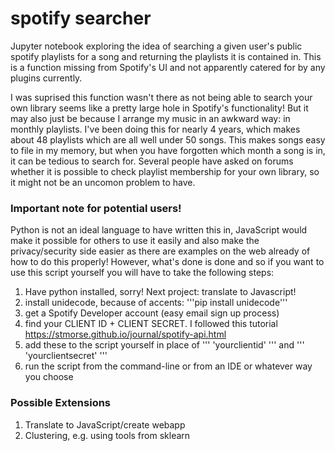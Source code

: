 # spotify searcher

Jupyter notebook exploring the idea of searching a given user's public spotify playlists for a song and returning the playlists it is contained in. This is a function missing from Spotify's UI and not apparently catered for by any plugins currently.

I was suprised this function wasn't there as not being able to search your own library seems like a pretty large hole in Spotify's functionality! But it may also just be because I arrange my music in an awkward way: in monthly playlists. I've been doing this for nearly 4 years, which makes about 48 playlists which are all well under 50 songs. This makes songs easy to file in my memory, but when you have forgotten which month a song is in, it can be tedious to search for. Several people have asked on forums whether it is possible to check playlist membership for your own library, so it might not be an uncomon problem to have.

### Important note for potential users!

Python is not an ideal language to have written this in, JavaScript would make it possible for others to use it easily and also make the privacy/security side easier as there are examples on the web already of how to do this properly! However, what's done is done and so if you want to use this script yourself you will have to take the following steps:

1. Have python installed, sorry! Next project: translate to Javascript!
2. install unidecode, because of accents: '''pip install unidecode''' 
3. get a Spotify Developer account (easy email sign up process)
4. find your CLIENT ID + CLIENT SECRET. I followed this tutorial https://stmorse.github.io/journal/spotify-api.html
5. add these to the script yourself in place of ''' 'yourclientid' ''' and ''' 'yourclientsecret' ''' 
6. run the script from the command-line or from an IDE or whatever way you choose

### Possible Extensions

1. Translate to JavaScript/create webapp
2. Clustering, e.g. using tools from sklearn
